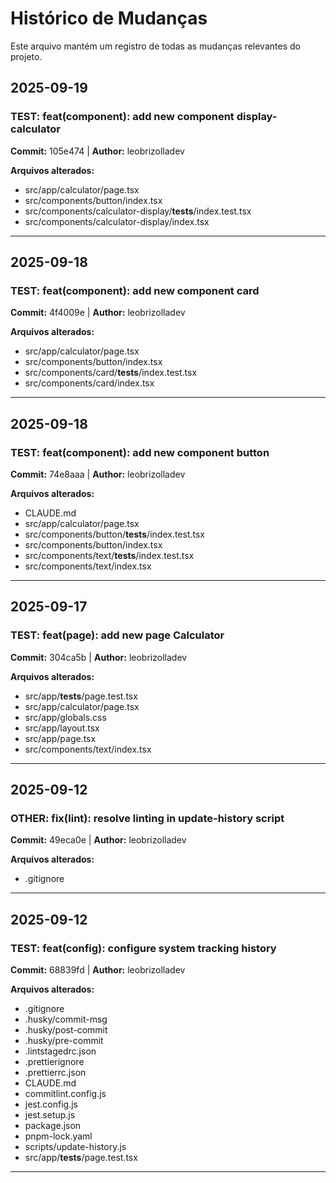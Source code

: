 # Histórico de Mudanças

Este arquivo mantém um registro de todas as mudanças relevantes do projeto.

## 2025-09-19

### TEST: feat(component): add new component display-calculator

**Commit:** 105e474 | **Author:** leobrizolladev

**Arquivos alterados:**

- src/app/calculator/page.tsx
- src/components/button/index.tsx
- src/components/calculator-display/**tests**/index.test.tsx
- src/components/calculator-display/index.tsx

---

## 2025-09-18

### TEST: feat(component): add new component card

**Commit:** 4f4009e | **Author:** leobrizolladev

**Arquivos alterados:**

- src/app/calculator/page.tsx
- src/components/button/index.tsx
- src/components/card/**tests**/index.test.tsx
- src/components/card/index.tsx

---

## 2025-09-18

### TEST: feat(component): add new component button

**Commit:** 74e8aaa | **Author:** leobrizolladev

**Arquivos alterados:**

- CLAUDE.md
- src/app/calculator/page.tsx
- src/components/button/**tests**/index.test.tsx
- src/components/button/index.tsx
- src/components/text/**tests**/index.test.tsx
- src/components/text/index.tsx

---

## 2025-09-17

### TEST: feat(page): add new page Calculator

**Commit:** 304ca5b | **Author:** leobrizolladev

**Arquivos alterados:**

- src/app/**tests**/page.test.tsx
- src/app/calculator/page.tsx
- src/app/globals.css
- src/app/layout.tsx
- src/app/page.tsx
- src/components/text/index.tsx

---

## 2025-09-12

### OTHER: fix(lint): resolve linting in update-history script

**Commit:** 49eca0e | **Author:** leobrizolladev

**Arquivos alterados:**

- .gitignore

---

## 2025-09-12

### TEST: feat(config): configure system tracking history

**Commit:** 68839fd | **Author:** leobrizolladev

**Arquivos alterados:**

- .gitignore
- .husky/commit-msg
- .husky/post-commit
- .husky/pre-commit
- .lintstagedrc.json
- .prettierignore
- .prettierrc.json
- CLAUDE.md
- commitlint.config.js
- jest.config.js
- jest.setup.js
- package.json
- pnpm-lock.yaml
- scripts/update-history.js
- src/app/**tests**/page.test.tsx

---
